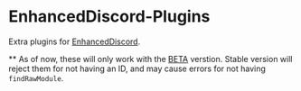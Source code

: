 # EnhancedDiscord-Plugins
Extra plugins for [EnhancedDiscord](https://github.com/joe27g/EnhancedDiscord/tree/beta).

** As of now, these will only work with the [BETA](https://github.com/joe27g/EnhancedDiscord/tree/beta) verstion. Stable version will reject them for not having an ID, and may cause errors for not having `findRawModule`.
